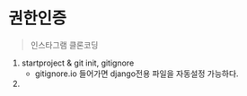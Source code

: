 # 권한인증 

> 인스타그램 클론코딩

1. startproject & git init, gitignore
   - gitignore.io 들어가면 django전용 파일을 자동설정 가능하다.
2. 
